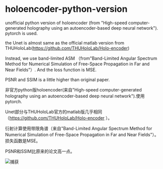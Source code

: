 # holoencoder-python-version

unofficial python version of holoencoder (from "High-speed computer-generated holography  using an autoencoder-based deep neural network"). pytorch is used.

the Unet is almost same as the official matlab version from THUHoloLab(https://github.com/THUHoloLab/Holo-encoder)

Instead, we use band-limited ASM （from"Band-Limited Angular Spectrum Method for Numerical Simulation of Free-Space Propagation in Far and Near Fields"）. And the loss function is MSE.

PSNR and SSIM is a little higher than original paper.

非官方python版holoencoder(来自"High-speed computer-generated holography  using an autoencoder-based deep neural network").使用pytorch.

Unet部分与THUHoloLab官方的matlab版几乎相同（https://github.com/THUHoloLab/Holo-encoder ）。
 
衍射计算使用带限角谱（来自"Band-Limited Angular Spectrum Method for Numerical Simulation of Free-Space Propagation in Far and Near Fields"）。损失函数是MSE。

PSNR和SSIM比原来的论文高一点。

![捕获](https://user-images.githubusercontent.com/57349703/143203144-695f4839-36d1-4f96-a6d3-786150d5d1c3.PNG)
